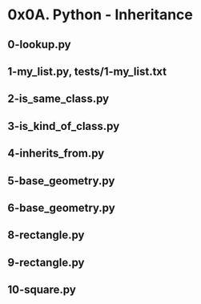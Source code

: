 # 0x0A. Python - Inheritance

## 0-lookup.py

## 1-my_list.py, tests/1-my_list.txt

## 2-is_same_class.py

## 3-is_kind_of_class.py

## 4-inherits_from.py

## 5-base_geometry.py

## 6-base_geometry.py

## 8-rectangle.py

##  9-rectangle.py

## 10-square.py